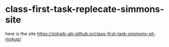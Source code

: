 # class-first-task-replecate-simmons-site
here is the site https://zohaib-alii.github.io/class-first-task-simmons-sit-mokup/
